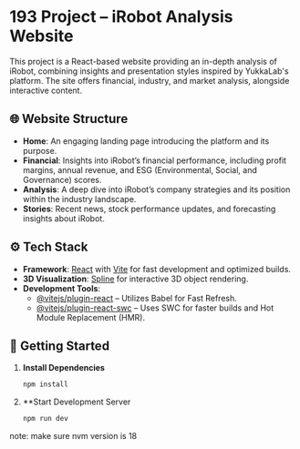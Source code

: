 # 193 Project – iRobot Analysis Website  

This project is a React-based website providing an in-depth analysis of iRobot, combining insights and presentation styles inspired by YukkaLab's platform. The site offers financial, industry, and market analysis, alongside interactive content.  

## 🌐 Website Structure  

- **Home**: An engaging landing page introducing the platform and its purpose.  
- **Financial**: Insights into iRobot’s financial performance, including profit margins, annual revenue, and ESG (Environmental, Social, and Governance) scores.  
- **Analysis**: A deep dive into iRobot’s company strategies and its position within the industry landscape.  
- **Stories**: Recent news, stock performance updates, and forecasting insights about iRobot.  

## ⚙️ Tech Stack  

- **Framework**: [React](https://react.dev/) with [Vite](https://vitejs.dev/) for fast development and optimized builds.  
- **3D Visualization**: [Spline](https://spline.design/) for interactive 3D object rendering.  
- **Development Tools**:  
  - [@vitejs/plugin-react](https://github.com/vitejs/vite-plugin-react/blob/main/packages/plugin-react/README.md) – Utilizes Babel for Fast Refresh.  
  - [@vitejs/plugin-react-swc](https://github.com/vitejs/vite-plugin-react-swc) – Uses SWC for faster builds and Hot Module Replacement (HMR).  

## 🚀 Getting Started  

1. **Install Dependencies**  
   ```bash
   npm install
2. **Start Development Server
   ```bash
   npm run dev
note: make sure nvm version is 18


